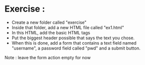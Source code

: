 
# Exercise :

- Create a new folder called "exercise"
- Inside that folder, add a new HTML file called "ex1.html"
- In this HTML, add the basic HTML tags
- Put the biggest header possible that says the text you chose.
- When this is done, add a form that contains a text field 
named "username", a password field called "pwd" and a 
submit button.

Note : leave the form action empty for now
